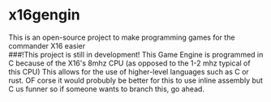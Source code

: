 # x16gengin
This is an open-source project to make programming games for the commander X16 easier <br>
###!This project is still in development!
This Game Engine is programmed in C because of the X16's 8mhz CPU (as opposed to the 1-2 mhz typical of this CPU)
This allows for the use of higher-level languages such as C or rust.
OF corse it would probubly be better for this to use inline assembly but C us funner so if someone wants to branch this, go ahead.
